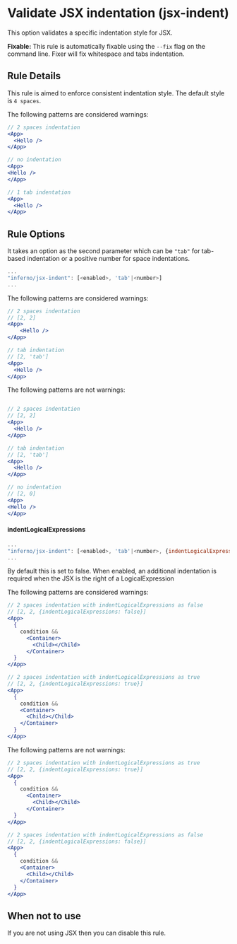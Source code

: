 # Validate JSX indentation (jsx-indent)

This option validates a specific indentation style for JSX.

**Fixable:** This rule is automatically fixable using the `--fix` flag on the command line. 
Fixer will fix whitespace and tabs indentation.

## Rule Details

This rule is aimed to enforce consistent indentation style. The default style is `4 spaces`.

The following patterns are considered warnings:

```jsx
// 2 spaces indentation
<App>
  <Hello />
</App>

// no indentation
<App>
<Hello />
</App>

// 1 tab indentation
<App>
  <Hello />
</App>
```

## Rule Options

It takes an option as the second parameter which can be `"tab"` for tab-based indentation or a positive number for space indentations.

```js
...
"inferno/jsx-indent": [<enabled>, 'tab'|<number>]
...
```

The following patterns are considered warnings:

```jsx
// 2 spaces indentation
// [2, 2]
<App>
    <Hello />
</App>

// tab indentation
// [2, 'tab']
<App>
  <Hello />
</App>
```

The following patterns are not warnings:

```jsx

// 2 spaces indentation
// [2, 2]
<App>
  <Hello />
</App>

// tab indentation
// [2, 'tab']
<App>
  <Hello />
</App>

// no indentation
// [2, 0]
<App>
<Hello />
</App>
```

#### indentLogicalExpressions

```js
...
"inferno/jsx-indent": [<enabled>, 'tab'|<number>, {indentLogicalExpressions: true}]
...
```

By default this is set to false. When enabled, an additional indentation is required when the JSX is the right of a LogicalExpression

The following patterns are considered warnings:

```jsx
// 2 spaces indentation with indentLogicalExpressions as false
// [2, 2, {indentLogicalExpressions: false}]
<App>
  {
    condition &&
      <Container>
        <Child></Child>
      </Container>
  }
</App>

// 2 spaces indentation with indentLogicalExpressions as true
// [2, 2, {indentLogicalExpressions: true}]
<App>
  {
    condition &&
    <Container>
      <Child></Child>
    </Container>
  }
</App>
```

The following patterns are not warnings:

```jsx
// 2 spaces indentation with indentLogicalExpressions as true
// [2, 2, {indentLogicalExpressions: true}]
<App>
  {
    condition &&
      <Container>
        <Child></Child>
      </Container>
  }
</App>

// 2 spaces indentation with indentLogicalExpressions as false
// [2, 2, {indentLogicalExpressions: false}]
<App>
  {
    condition &&
    <Container>
      <Child></Child>
    </Container>
  }
</App>
```

## When not to use

If you are not using JSX then you can disable this rule.
